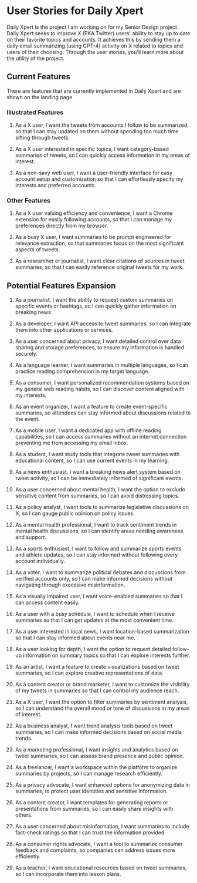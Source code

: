 # User Stories for Daily Xpert

Daily Xpert is the project I am working on for my Senior Design project. Daily Xpert seeks to improve X (FKA Twitter) users' ability to stay up to date on their favorite topics and accounts. It achieves this by sending them a daily email summarizing (using GPT-4) activity on X related to topics and users of their choosing. Through the user stories, you'll learn more about the utility of the project.

## Current Features

There are features that are currently implemented in Daily Xpert and are shown on the landing page.

### Illustrated Features

1. As a X user, I want the tweets from accounts I follow to be summarized, so that I can stay updated on them without spending too much time sifting through tweets.

2. As a X user interested in specific topics, I want category-based summaries of tweets, so I can quickly access information in my areas of interest.

3. As a non-savy web user, I want a user-friendly interface for easy account setup and customization so that I can effortlessly specify my interests and preferred accounts.

### Other Features

1. As a X user valuing efficiency and convenience, I want a Chrome extension for easily following accounts, so that I can manage my preferences directly from my browser.

2. As a busy X user, I want summaries to be prompt engineered for relevance extraction, so that summaries focus on the most significant aspects of tweets.

3. As a researcher or journalist, I want clear citations of sources in tweet summaries, so that I can easily reference original tweets for my work.

## Potential Features Expansion

1. As a journalist, I want the ability to request custom summaries on specific events or hashtags, so I can quickly gather information on breaking news.

2. As a developer, I want API access to tweet summaries, so I can integrate them into other applications or services.

3. As a user concerned about privacy, I want detailed control over data sharing and storage preferences, to ensure my information is handled securely.

4. As a language learner, I want summaries in multiple languages, so I can practice reading comprehension in my target language.

5. As a consumer, I want personalized recommendation systems based on my general web reading habits, so I can discover content aligned with my interests.

6. As an event organizer, I want a feature to create event-specific summaries, so attendees can stay informed about discussions related to the event.

7. As a mobile user, I want a dedicated app with offline reading capabilities, so I can access summaries without an internet connection preventing me from accessing my email inbox.

8. As a student, I want study tools that integrate tweet summaries with educational content, so I can use current events in my learning.

9. As a news enthusiast, I want a breaking news alert system based on tweet activity, so I can be immediately informed of significant events.

10. As a user concerned about mental health, I want the option to exclude sensitive content from summaries, so I can avoid distressing topics.

11. As a policy analyst, I want tools to summarize legislative discussions on X, so I can gauge public opinion on policy issues.

12. As a mental health professional, I want to track sentiment trends in mental health discussions, so I can identify areas needing awareness and support.

13. As a sports enthusiast, I want to follow and summarize sports events and athlete updates, so I can stay informed without following every account individually.

14. As a voter, I want to summarize political debates and discussions from verified accounts only, so I can make informed decisions without navigating through excessive misinformation.

15. As a visually impaired user, I want voice-enabled summaries so that I can access content easily.

16. As a user with a busy schedule, I want to schedule when I receive summaries so that I can get updates at the most convenient time.

17. As a user interested in local news, I want location-based summarization so that I can stay informed about events near me.

18. As a user looking for depth, I want the option to request detailed follow-up information on summary topics so that I can explore interests further.

19. As an artist, I want a feature to create visualizations based on tweet summaries, so I can explore creative representations of data.

20. As a content creator or brand marketer, I want to customize the visibility of my tweets in summaries so that I can control my audience reach.

21. As a X user, I want the option to filter summaries by sentiment analysis, so I can understand the overall mood or tone of discussions in my areas of interest.

22. As a business analyst, I want trend analysis tools based on tweet summaries, so I can make informed decisions based on social media trends.

23. As a marketing professional, I want insights and analytics based on tweet summaries, so I can assess brand presence and public opinion.

24. As a freelancer, I want a workspace within the platform to organize summaries by projects, so I can manage research efficiently.

25. As a privacy advocate, I want enhanced options for anonymizing data in summaries, to protect user identities and sensitive information.

26. As a content creator, I want templates for generating reports or presentations from summaries, so I can easily share insights with others.

27. As a user concerned about misinformation, I want summaries to include fact-check ratings so that I can trust the information provided.

28. As a consumer rights advocate, I want a tool to summarize consumer feedback and complaints, so companies can address issues more efficiently.

29. As a teacher, I want educational resources based on tweet summaries, so I can incorporate them into lesson plans.